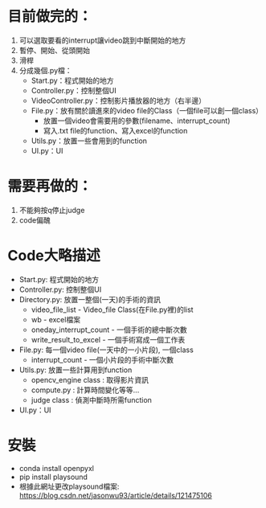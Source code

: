 # 目前做完的：
1. 可以選取要看的interrupt讓video跳到中斷開始的地方
2. 暫停、開始、從頭開始
3. 滑桿
4. 分成幾個.py檔：
    - Start.py：程式開始的地方
    - Controller.py：控制整個UI
    - VideoController.py：控制影片播放器的地方（右半邊）
    - File.py：放有關於讀進來的video file的Class（一個file可以創一個class）
        * 放置一個video會需要用的參數(filename、interrupt_count)
        * 寫入.txt file的function、寫入excel的function
    - Utils.py：放置一些會用到的function
    - UI.py：UI


# 需要再做的：
1. 不能夠按q停止judge
2. code偏醜


# Code大略描述
- Start.py:         程式開始的地方
- Controller.py:    控制整個UI
- Directory.py:     放置一整個(一天)的手術的資訊
    * video_file_list - Video_file Class(在File.py裡)的list
    * wb - excel檔案
    * oneday_interrupt_count - 一個手術的總中斷次數
    * write_result_to_excel - 一個手術寫成一個工作表
- File.py:          每一個video file(一天中的一小片段), 一個class
    * interrupt_count - 一個小片段的手術中斷次數
- Utils.py:         放置一些計算用到function
    * opencv_engine class : 取得影片資訊
    * compute.py : 計算時間變化等等...
    * judge class : 偵測中斷時所需function
- UI.py：UI

# 安裝
- conda install openpyxl
- pip install playsound
- 根據此網址更改playsound檔案: https://blog.csdn.net/jasonwu93/article/details/121475106 